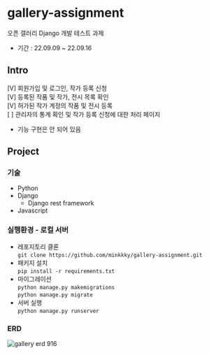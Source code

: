 # gallery-assignment
오픈 갤러리 Django 개발 테스트 과제  
- 기간 : 22.09.09 ~ 22.09.16  

Intro
---
[V] 회원가입 및 로그인, 작가 등록 신청  
[V] 등록된 작품 및 작가, 전시 목록 확인  
[V] 허가된 작가 계정의 작품 및 전시 등록  
[   ] 관리자의 통계 확인 및 작가 등록 신청에 대한 처리 페이지
  - 기능 구현은 안 되어 있음

Project
---
### 기술  
- Python
- Django
  - Django rest framework
- Javascript

### 실행환경 - 로컬 서버
- 레포지토리 클론  
`git clone https://github.com/minkkky/gallery-assignment.git`  
- 패키지 설치  
`pip install -r requirements.txt`  
- 마이그레이션  
`python manage.py makemigrations`  
`python manage.py migrate`   
- 서버 실행  
`python manage.py runserver`  

### ERD
![gallery erd 916](https://user-images.githubusercontent.com/104331869/190525676-f551ef49-2cc4-412e-b92c-d53fbb618106.png)



